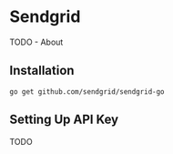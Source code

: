 # Sendgrid

TODO - About

## Installation

```
go get github.com/sendgrid/sendgrid-go
```

## Setting Up API Key

TODO